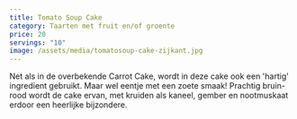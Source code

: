 ```yaml
---
title: Tomato Soup Cake
category: Taarten met fruit en/of groente
price: 20
servings: "10"
image: /assets/media/tomatosoup-cake-zijkant.jpg
---
```

Net als in de overbekende Carrot Cake, wordt in deze cake ook een 'hartig' ingredient gebruikt. Maar wel eentje met een zoete smaak!
Prachtig bruin-rood wordt de cake ervan, met kruiden als kaneel, gember en nootmuskaat erdoor een heerlijke bijzondere.
